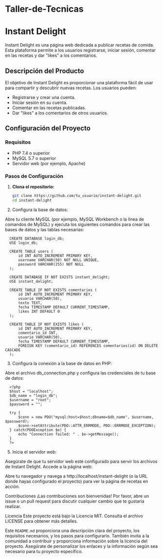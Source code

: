 # Taller-de-Tecnicas
# Instant Delight

Instant Delight es una página web dedicada a publicar recetas de comida. Esta plataforma permite a los usuarios registrarse, iniciar sesión, comentar en las recetas y dar "likes" a los comentarios.

## Descripción del Producto

El objetivo de Instant Delight es proporcionar una plataforma fácil de usar para compartir y descubrir nuevas recetas. Los usuarios pueden:

- Registrarse y crear una cuenta.
- Iniciar sesión en su cuenta.
- Comentar en las recetas publicadas.
- Dar "likes" a los comentarios de otros usuarios.

## Configuración del Proyecto

### Requisitos

- PHP 7.4 o superior
- MySQL 5.7 o superior
- Servidor web (por ejemplo, Apache)

### Pasos de Configuración

1. **Clona el repositorio:**

   ```bash
   git clone https://github.com/tu_usuario/instant-delight.git
   cd instant-delight

2. Configura la base de datos:

Abre tu cliente MySQL (por ejemplo, MySQL Workbench o la línea de comandos de MySQL) y ejecuta los siguientes comandos para crear las bases de datos y las tablas necesarias:

      CREATE DATABASE login_db;
      USE login_db;

      CREATE TABLE users (
          id INT AUTO_INCREMENT PRIMARY KEY,
          username VARCHAR(50) NOT NULL UNIQUE,
          password VARCHAR(255) NOT NULL  
      );
      
      CREATE DATABASE IF NOT EXISTS instant_delight;
      USE instant_delight;
      
      CREATE TABLE IF NOT EXISTS comentarios (
          id INT AUTO_INCREMENT PRIMARY KEY,
          usuario VARCHAR(50),
          texto TEXT,
          fecha TIMESTAMP DEFAULT CURRENT_TIMESTAMP,
          likes INT DEFAULT 0
      );
      
      CREATE TABLE IF NOT EXISTS likes (
          id INT AUTO_INCREMENT PRIMARY KEY,
          comentario_id INT,
          usuario VARCHAR(50),
          fecha TIMESTAMP DEFAULT CURRENT_TIMESTAMP,
          FOREIGN KEY (comentario_id) REFERENCES comentarios(id) ON DELETE CASCADE
      );

3. Configura la conexión a la base de datos en PHP:

Abre el archivo db_connection.php y configura las credenciales de tu base de datos:

      <?php
      $host = "localhost";
      $db_name = "login_db";
      $username = "root";
      $password = "";
      
      try {
          $conn = new PDO("mysql:host=$host;dbname=$db_name", $username, $password);
          $conn->setAttribute(PDO::ATTR_ERRMODE, PDO::ERRMODE_EXCEPTION);
      } catch(PDOException $e) {
          echo "Connection failed: " . $e->getMessage();
      }
      ?>

5. Inicia el servidor web:

Asegúrate de que tu servidor web esté configurado para servir los archivos de Instant Delight.
Accede a la página web:

Abre tu navegador y navega a http://localhost/instant-delight (o la URL donde hayas configurado el proyecto) para ver la página de recetas en acción.

Contribuciones
¡Las contribuciones son bienvenidas! Por favor, abre un issue o un pull request para discutir cualquier cambio que te gustaría realizar.

Licencia
Este proyecto está bajo la Licencia MIT. Consulta el archivo LICENSE para obtener más detalles.

Este `README.md` proporciona una descripción clara del proyecto, los requisitos necesarios, y los pasos para configurarlo. También invita a la comunidad a contribuir y proporciona información sobre la licencia del proyecto. Asegúrate de personalizar los enlaces y la información según sea necesario para tu proyecto específico.
